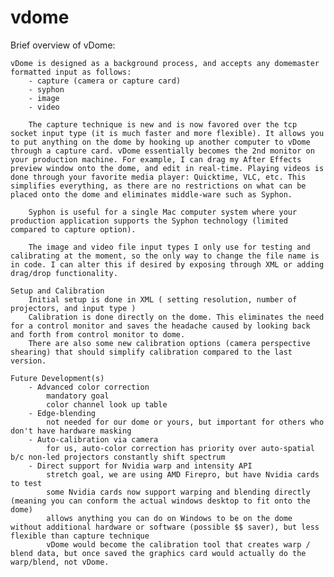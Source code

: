 vdome
=====

Brief overview of vDome:

    vDome is designed as a background process, and accepts any domemaster formatted input as follows:
        - capture (camera or capture card)
        - syphon
        - image
        - video

        The capture technique is new and is now favored over the tcp socket input type (it is much faster and more flexible). It allows you to put anything on the dome by hooking up another computer to vDome through a capture card. vDome essentially becomes the 2nd monitor on your production machine. For example, I can drag my After Effects preview window onto the dome, and edit in real-time. Playing videos is done through your favorite media player: Quicktime, VLC, etc. This simplifies everything, as there are no restrictions on what can be placed onto the dome and eliminates middle-ware such as Syphon.

        Syphon is useful for a single Mac computer system where your production application supports the Syphon technology (limited compared to capture option).

        The image and video file input types I only use for testing and calibrating at the moment, so the only way to change the file name is in code. I can alter this if desired by exposing through XML or adding drag/drop functionality.

    Setup and Calibration
        Initial setup is done in XML ( setting resolution, number of projectors, and input type )
        Calibration is done directly on the dome. This eliminates the need for a control monitor and saves the headache caused by looking back and forth from control monitor to dome.
        There are also some new calibration options (camera perspective shearing) that should simplify calibration compared to the last version.

    Future Development(s)
        - Advanced color correction
            mandatory goal
            color channel look up table
        - Edge-blending
            not needed for our dome or yours, but important for others who don't have hardware masking
        - Auto-calibration via camera
            for us, auto-color correction has priority over auto-spatial b/c non-led projectors constantly shift spectrum
        - Direct support for Nvidia warp and intensity API
            stretch goal, we are using AMD Firepro, but have Nvidia cards to test
            some Nvidia cards now support warping and blending directly (meaning you can conform the actual windows desktop to fit onto the dome)
            allows anything you can do on Windows to be on the dome without additional hardware or software (possible $$ saver), but less flexible than capture technique
            vDome would become the calibration tool that creates warp / blend data, but once saved the graphics card would actually do the warp/blend, not vDome.

